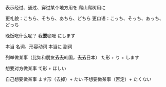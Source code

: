 表示经过、通过、穿过某个地方用<span class="jp">を</span>
爬山爬树用<span class="jp">に</span>

更礼貌：<span class="jp">こちら、そちら、あちら、どちら</span>
更口语：<span class="jp">こっち、そっち、あっち、どっち</span>

晚饭吃什么呢？
我**要**咖喱 <span class="jp">にします</span>

<span class="jp">本当</span> 名词、形容动词
<span class="jp">本当に</span> 副词

列举做某事（比如和朋友**去去**韩国，**去去**日本）
<span class="jp">た</span>形 + <span class="jp">り</span> + <span class="jp">します</span>

想要对方做某事
<span class="jp">て</span>形 + <span class="jp">ほしい</span>

自己想要做某事
<span class="jp">ます</span>形（去掉）+ <span class="jp">たい</span>
不想要做某事（否定）+ <span class="jp">たくない</span>
